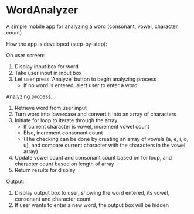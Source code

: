 # WordAnalyzer
A simple mobile app for analyzing a word (consonant, vowel, character count)

How the app is developed (step-by-step):

On user screen:
1. Display input box for word
2. Take user input in input box
3. Let user press 'Analyze' button to begin analyzing process
   - If no word is entered, alert user to enter a word

Analyzing process:
1. Retrieve word from user input
2. Turn word into lowercase and convert it into an array of characters
4. Initiate for loop to iterate through the array
   - If current character is vowel, increment vowel count
   - Else, increment consonant count
   - (The checking can be done by creating an array of vowels (a, e, i, o, u), and compare current character with the characters in the vowel array)
5. Update vowel count and consonant count based on for loop, and character count based on length of array
6. Return results for display

Output:
1. Display output box to user, showing the word entered, its vowel, consonant and character count
2. If user wants to enter a new word, the output box will be hidden
